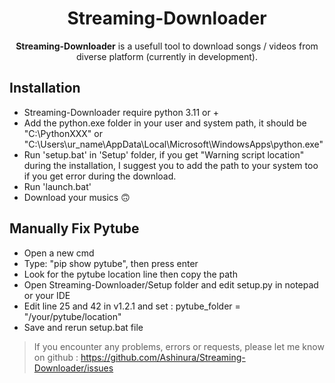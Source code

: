 <!--- mdformat-toc start --slug=github --->


<div align="center">

# Streaming-Downloader

**Streaming-Downloader** is a usefull tool to download songs / videos from diverse platform (currently in development).


</div>

## Installation

  - Streaming-Downloader require python 3.11 or + 
  - Add the python.exe folder in your user and system path, it should be "C:\PythonXXX" or "C:\Users\ur_name\AppData\Local\Microsoft\WindowsApps\python.exe"
  - Run 'setup.bat' in 'Setup' folder, if you get "Warning script location" during the installation, I suggest you to add the path to your system too if you get error during the download.
  - Run 'launch.bat'
  - Download your musics 🙃

## Manually Fix Pytube
  
  - Open a new cmd
  - Type: "pip show pytube", then press enter 
  - Look for the pytube location line then copy the path
  - Open Streaming-Downloader/Setup folder and edit setup.py in notepad or your IDE
  - Edit line 25 and 42 in v1.2.1 and set : pytube_folder = "/your/pytube/location"
  - Save and rerun setup.bat file 

> If you encounter any problems, errors or requests, please let me know on github : https://github.com/Ashinura/Streaming-Downloader/issues